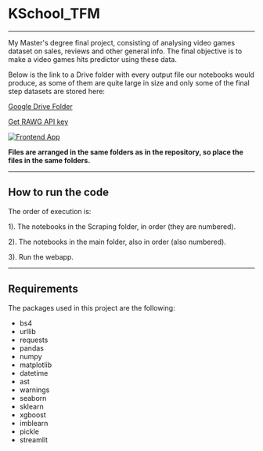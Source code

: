 # KSchool_TFM
---

My Master's degree final project, consisting of analysing video games dataset on sales, reviews and other general info. The final objective is to make a video games hits predictor using these data.

Below is the link to a Drive folder with every output file our notebooks would produce, as some of them are quite large in size and only some of the final step datasets are stored here:

[Google Drive Folder](https://drive.google.com/drive/folders/1MJjZaWUMtwQs1NUpF7TqBWZMAKILZcZk?usp=sharing)

[Get RAWG API key](https://rawg.io/apidocs)

[![Frontend App](https://static.streamlit.io/badges/streamlit_badge_black_white.svg)](https://share.streamlit.io/borjadn/kschool_tfm/main/app.py)

**Files are arranged in the same folders as in the repository, so place the files in the same folders.**

---

## How to run the code

The order of execution is:

1). The notebooks in the Scraping folder, in order (they are numbered).

2). The notebooks in the main folder, also in order (also numbered).

3). Run the webapp.

---

## Requirements

The packages used in this project are the following:

- bs4
- urllib
- requests
- pandas
- numpy
- matplotlib
- datetime
- ast
- warnings
- seaborn
- sklearn
- xgboost
- imblearn
- pickle
- streamlit
